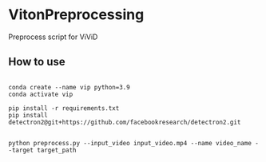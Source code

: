 # VitonPreprocessing

Preprocess script for ViViD

## How to use

```

conda create --name vip python=3.9
conda activate vip

pip install -r requirements.txt
pip install detectron2@git+https://github.com/facebookresearch/detectron2.git


python preprocess.py --input_video input_video.mp4 --name video_name --target target_path
```